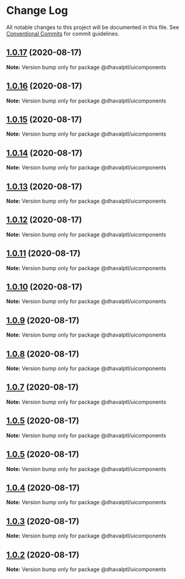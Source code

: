 # Change Log

All notable changes to this project will be documented in this file.
See [Conventional Commits](https://conventionalcommits.org) for commit guidelines.

## [1.0.17](https://github.com/dhavalptl/monorepo-app/compare/@dhavalptl/uicomponents@1.0.16...@dhavalptl/uicomponents@1.0.17) (2020-08-17)

**Note:** Version bump only for package @dhavalptl/uicomponents





## [1.0.16](https://github.com/dhavalptl/monorepo-app/compare/@dhavalptl/uicomponents@1.0.15...@dhavalptl/uicomponents@1.0.16) (2020-08-17)

**Note:** Version bump only for package @dhavalptl/uicomponents





## [1.0.15](https://github.com/dhavalptl/monorepo-app/compare/@dhavalptl/uicomponents@1.0.14...@dhavalptl/uicomponents@1.0.15) (2020-08-17)

**Note:** Version bump only for package @dhavalptl/uicomponents





## [1.0.14](https://github.com/dhavalptl/monorepo-app/compare/@dhavalptl/uicomponents@1.0.13...@dhavalptl/uicomponents@1.0.14) (2020-08-17)

**Note:** Version bump only for package @dhavalptl/uicomponents





## [1.0.13](https://github.com/dhavalptl/monorepo-app/compare/@dhavalptl/uicomponents@1.0.12...@dhavalptl/uicomponents@1.0.13) (2020-08-17)

**Note:** Version bump only for package @dhavalptl/uicomponents





## [1.0.12](https://github.com/dhavalptl/monorepo-app/compare/@dhavalptl/uicomponents@1.0.11...@dhavalptl/uicomponents@1.0.12) (2020-08-17)

**Note:** Version bump only for package @dhavalptl/uicomponents





## [1.0.11](https://github.com/dhavalptl/monorepo-app/compare/@dhavalptl/uicomponents@1.0.10...@dhavalptl/uicomponents@1.0.11) (2020-08-17)

**Note:** Version bump only for package @dhavalptl/uicomponents





## [1.0.10](https://github.com/dhavalptl/monorepo-app/compare/@dhavalptl/uicomponents@1.0.9...@dhavalptl/uicomponents@1.0.10) (2020-08-17)

**Note:** Version bump only for package @dhavalptl/uicomponents





## [1.0.9](https://github.com/dhavalptl/monorepo-app/compare/@dhavalptl/uicomponents@1.0.8...@dhavalptl/uicomponents@1.0.9) (2020-08-17)

**Note:** Version bump only for package @dhavalptl/uicomponents





## [1.0.8](https://github.com/dhavalptl/monorepo-app/compare/@dhavalptl/uicomponents@1.0.7...@dhavalptl/uicomponents@1.0.8) (2020-08-17)

**Note:** Version bump only for package @dhavalptl/uicomponents





## [1.0.7](https://github.com/dhavalptl/monorepo-app/compare/@dhavalptl/uicomponents@1.0.5...@dhavalptl/uicomponents@1.0.7) (2020-08-17)

**Note:** Version bump only for package @dhavalptl/uicomponents





## [1.0.5](https://github.com/dhavalptl/monorepo-app/compare/@dhavalptl/uicomponents@1.0.5...@dhavalptl/uicomponents@1.0.5) (2020-08-17)

**Note:** Version bump only for package @dhavalptl/uicomponents





## [1.0.5](https://github.com/dhavalptl/monorepo-app/compare/@dhavalptl/uicomponents@1.0.4...@dhavalptl/uicomponents@1.0.5) (2020-08-17)

**Note:** Version bump only for package @dhavalptl/uicomponents





## [1.0.4](https://github.com/dhavalptl/monorepo-app/compare/@dhavalptl/uicomponents@1.0.3...@dhavalptl/uicomponents@1.0.4) (2020-08-17)

**Note:** Version bump only for package @dhavalptl/uicomponents





## [1.0.3](https://github.com/dhavalptl/monorepo-app/compare/@dhavalptl/uicomponents@1.0.2...@dhavalptl/uicomponents@1.0.3) (2020-08-17)

**Note:** Version bump only for package @dhavalptl/uicomponents





## [1.0.2](https://github.com/dhavalptl/monorepo-app/compare/@dhavalptl/uicomponents@1.0.1...@dhavalptl/uicomponents@1.0.2) (2020-08-17)

**Note:** Version bump only for package @dhavalptl/uicomponents
